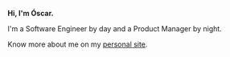 **Hi, I'm Óscar.**

I'm a Software Engineer by day and a Product Manager by night.

Know more about me on my [personal site](https://ocordova.me).